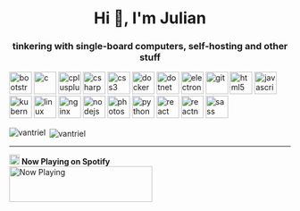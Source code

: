 <h1 align="center">Hi 👋, I'm Julian</h1>
<h3 align="center">tinkering with single-board computers, self-hosting and other stuff</h3>

<p
 align="left"><img 
src="https://devicons.github.io/devicon/devicon.git/icons/bootstrap/bootstrap-plain.svg"
 alt="bootstrap" width="40" height="40"/> <img 
src="https://devicons.github.io/devicon/devicon.git/icons/c/c-original.svg"
 alt="c" width="40" height="40"/> <img 
src="https://devicons.github.io/devicon/devicon.git/icons/cplusplus/cplusplus-original.svg"
 alt="cplusplus" width="40" height="40"/> <img 
src="https://devicons.github.io/devicon/devicon.git/icons/csharp/csharp-original.svg"
 alt="csharp" width="40" height="40"/> <img 
src="https://devicons.github.io/devicon/devicon.git/icons/css3/css3-original-wordmark.svg"
 alt="css3" width="40" height="40"/> <img 
src="https://devicons.github.io/devicon/devicon.git/icons/docker/docker-original-wordmark.svg"
 alt="docker" width="40" height="40"/> <img 
src="https://devicons.github.io/devicon/devicon.git/icons/dot-net/dot-net-original-wordmark.svg"
 alt="dotnet" width="40" height="40"/> <img 
src="https://devicons.github.io/devicon/devicon.git/icons/electron/electron-original.svg"
 alt="electron" width="40" height="40"/> <img 
src="https://www.vectorlogo.zone/logos/git-scm/git-scm-icon.svg" 
alt="git" width="40" height="40"/> <img 
src="https://devicons.github.io/devicon/devicon.git/icons/html5/html5-original-wordmark.svg"
 alt="html5" width="40" height="40"/> <img 
src="https://devicons.github.io/devicon/devicon.git/icons/javascript/javascript-original.svg"
 alt="javascript" width="40" height="40"/> <img 
src="https://www.vectorlogo.zone/logos/kubernetes/kubernetes-icon.svg" 
alt="kubernetes" width="40" height="40"/> <img 
src="https://devicons.github.io/devicon/devicon.git/icons/linux/linux-original.svg"
 alt="linux" width="40" height="40"/> <img 
src="https://devicons.github.io/devicon/devicon.git/icons/nginx/nginx-original.svg"
 alt="nginx" width="40" height="40"/> <img 
src="https://devicons.github.io/devicon/devicon.git/icons/nodejs/nodejs-original-wordmark.svg"
 alt="nodejs" width="40" height="40"/> <img 
src="https://devicons.github.io/devicon/devicon.git/icons/photoshop/photoshop-plain.svg"
 alt="photoshop" width="40" height="40"/> <img 
src="https://devicons.github.io/devicon/devicon.git/icons/python/python-original.svg"
 alt="python" width="40" height="40"/> <img 
src="https://devicons.github.io/devicon/devicon.git/icons/react/react-original-wordmark.svg"
 alt="react" width="40" height="40"/> <img 
src="https://reactnative.dev/img/header_logo.svg" alt="reactnative" 
width="40" height="40"/> <img 
src="https://devicons.github.io/devicon/devicon.git/icons/sass/sass-original.svg"
 alt="sass" width="40" height="40"/></p><p><img 
align="left" 
src="https://github-readme-stats.vercel.app/api/top-langs/?username=vantriel&layout=compact&hide=html"
 alt="vantriel" /></p>

<p>&nbsp;<img 
align="center" 
src="https://github-readme-stats.vercel.app/api?username=vantriel&show_icons=true"
 alt="vantriel" /></p>

 


---
<img height="18" width="18" src="https://cdn.jsdelivr.net/npm/simple-icons@v3/icons/spotify.svg" /> **Now Playing on Spotify**<br>
<a href="https://spotify-nowplaying-vantriel.vercel.app/now-playing?open">
    <img src="https://spotify-nowplaying-vantriel.vercel.app/now-playing" width="256" height="64" alt="Now Playing">
</a>
